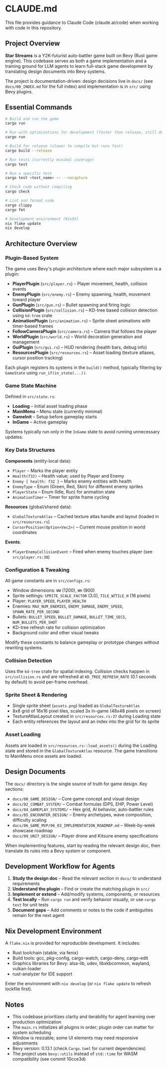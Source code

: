 # CLAUDE.md

This file provides guidance to Claude Code (claude.ai/code) when working with code in this repository.

## Project Overview

**Star Streams** is a Y2K-futurist auto-battler game built on Bevy (Rust game engine). This codebase serves as both a game implementation and a training ground for LLM agents to learn full-stack game development by translating design documents into Bevy systems.

The project is documentation-driven: design decisions live in `docs/` (see `docs/00_INDEX.md` for the full index) and implementation is in `src/` using Bevy plugins.

## Essential Commands

```bash
# Build and run the game
cargo run

# Run with optimizations for development (faster than release, still debuggable)
cargo run

# Build for release (slower to compile but runs fast)
cargo build --release

# Run tests (currently minimal coverage)
cargo test

# Run a specific test
cargo test <test_name> -- --nocapture

# Check code without compiling
cargo check

# Lint and format code
cargo clippy
cargo fmt

# Development environment (NixOS)
nix flake update
nix develop
```

## Architecture Overview

### Plugin-Based System
The game uses Bevy's plugin architecture where each major subsystem is a plugin:

- **PlayerPlugin** (`src/player.rs`) – Player movement, health, collision events
- **EnemyPlugin** (`src/enemy.rs`) – Enemy spawning, health, movement toward player
- **GunPlugin** (`src/gun.rs`) – Bullet spawning and firing logic
- **CollisionPlugin** (`src/collision.rs`) – KD-tree based collision detection using `kd-tree` crate
- **AnimationPlugin** (`src/animation.rs`) – Sprite sheet animations with timer-based frames
- **FollowCameraPlugin** (`src/camera.rs`) – Camera that follows the player
- **WorldPlugin** (`src/world.rs`) – World decoration generation and management
- **GuiPlugin** (`src/gui.rs`) – HUD rendering (health bars, debug info)
- **ResourcesPlugin** (`src/resources.rs`) – Asset loading (texture atlases, cursor position tracking)

Each plugin registers its systems in the `build()` method, typically filtering by `GameState` using `run_if(in_state(...))`.

### Game State Machine
Defined in `src/state.rs`:
- **Loading** – Initial asset loading phase
- **MainMenu** – Menu state (currently minimal)
- **GameInit** – Setup before gameplay starts
- **InGame** – Active gameplay

Systems typically run only in the `InGame` state to avoid running unnecessary updates.

### Key Data Structures

**Components** (entity-local data):
- `Player` – Marks the player entity
- `Health(f32)` – Health value; used by Player and Enemy
- `Enemy { health: f32 }` – Marks enemy entities with health
- `EnemyType` – Enum (Green, Red, Skin) for different enemy sprites
- `PlayerState` – Enum (Idle, Run) for animation state
- `AnimationTimer` – Timer for sprite frame cycling

**Resources** (global/shared data):
- `GlobalTextureAtlas` – Cached texture atlas handle and layout (loaded in `src/resources.rs`)
- `CursorPosition(Option<Vec2>)` – Current mouse position in world coordinates

**Events**:
- `PlayerEnemyCollisionEvent` – Fired when enemy touches player (see `src/player.rs:38`)

### Configuration & Tweaking
All game constants are in `src/configs.rs`:
- Window dimensions: `WW` (1200), `WH` (900)
- Sprite settings: `SPRITE_SCALE_FACTOR` (3.0), `TILE_W`/`TILE_H` (16 pixels)
- Player: `PLAYER_SPEED`, `PLAYER_HEALTH`
- Enemies: `MAX_NUM_ENEMIES`, `ENEMY_DAMAGE`, `ENEMY_SPEED`, `SPAWN_RATE_PER_SECOND`
- Bullets: `BULLET_SPEED`, `BULLET_DAMAGE`, `BULLET_TIME_SECS`, `NUM_BULLETS_PER_SHOT`
- KD-tree refresh rate for collision optimization
- Background color and other visual tweaks

Modify these constants to balance gameplay or prototype changes without rewriting systems.

### Collision Detection
Uses the `kd-tree` crate for spatial indexing. Collision checks happen in `src/collision.rs` and are refreshed at `KD_TREE_REFRESH_RATE` (0.1 seconds by default) to avoid per-frame overhead.

### Sprite Sheet & Rendering
- Single sprite sheet (`assets.png`) loaded as `GlobalTextureAtlas`
- 8x8 grid of 16x16 pixel tiles, scaled 3x in-game (48x48 pixels on screen)
- TextureAtlasLayout created in `src/resources.rs:37` during Loading state
- Each entity references the layout and an index into the grid for its sprite

### Asset Loading
Assets are loaded in `src/resources.rs::load_assets()` during the Loading state and stored in the `GlobalTextureAtlas` resource. The game transitions to MainMenu once assets are loaded.

## Design Documents
The `docs/` directory is the single source of truth for game design. Key sections:
- `docs/00_GAME_DESIGN/` – Core game concept and visual design
- `docs/02_COMBAT_SYSTEM/` – Combat formulas (DPS, EHP, Power Level)
- `docs/04_GAMEPLAY_SYSTEMS/` – Hex grid, AI behavior, auto-battler rules
- `docs/05_ENCOUNTER_DESIGN/` – Enemy archetypes, wave composition, difficulty scaling
- `docs/06_GAME_MVP/06_03_IMPLEMENTATION_ROADMAP.md` – Week-by-week showcase roadmap
- `docs/09_UNIT_DESIGN/` – Player drone and Kitsune enemy specifications

When implementing features, start by reading the relevant design doc, then translate its rules into a Bevy system or component.

## Development Workflow for Agents

1. **Study the design doc** – Read the relevant section in `docs/` to understand requirements
2. **Understand the plugin** – Find or create the matching plugin in `src/`
3. **Implement or extend** – Add/modify systems, components, or resources
4. **Test locally** – Run `cargo run` and verify behavior visually, or use `cargo test` for unit tests
5. **Document gaps** – Add comments or notes to the code if ambiguities remain for the next agent

## Nix Development Environment
A `flake.nix` is provided for reproducible development. It includes:
- Rust toolchain (stable, via fenix)
- Build tools: gcc, pkg-config, cargo-watch, cargo-deny, cargo-edit
- Graphics libraries for Bevy: alsa-lib, udev, libxkbcommon, wayland, vulkan-loader
- rust-analyzer for IDE support

Enter the environment with `nix develop` (or `nix flake update` to refresh lockfile first).

## Notes

- This codebase prioritizes clarity and iterability for agent learning over production optimization
- The `main.rs` initializes all plugins in order; plugin order can matter for system scheduling
- Window is resizable; some UI elements may need responsive adjustments
- Bevy version: 0.13.1 (check `Cargo.toml` for current dependencies)
- The project uses `bevy::utils` instead of `std::time` for WASM compatibility (see commit 10cce3d)
